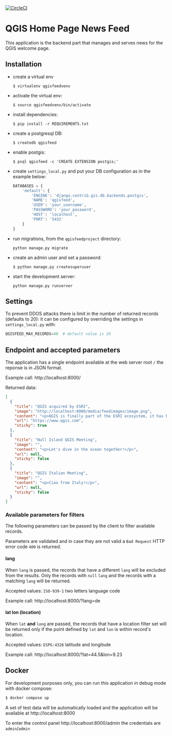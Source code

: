 [![CircleCI](https://circleci.com/gh/elpaso/qgis-feed.svg?style=svg)](https://circleci.com/gh/elpaso/qgis-feed)

# QGIS Home Page News Feed

This application is the backend part that manages and serves news for the QGIS welcome page.


## Installation

- create a virtual env

    `$ virtualenv qgisfeedvenv`

- activate the virtual env:

    `$ source qgisfeedvenv/bin/activate`

- install dependencies:

    `$ pip install -r REQUIREMENTS.txt`

- create a postgresql DB:

    `$ createdb qgisfeed`

- enable postgis:

    `$ psql qgisfeed -c 'CREATE EXTENSION postgis;'`

- create `settings_local.py` and put your DB configuration as in the example below:

    ```python
    DATABASES = {
        'default': {
            'ENGINE': 'django.contrib.gis.db.backends.postgis',
            'NAME': 'qgisfeed',
            'USER': 'your_username',
            'PASSWORD': 'your_password',
            'HOST': 'localhost',
            'PORT': '5432'
        }
    }
    ```

- run migrations, from the `qgisfeedproject` directory:

    `python manage.py migrate`

- create an admin user and set a password:

    `$ python manage.py createsuperuser`

- start the development server:

    `python manage.py runserver`

## Settings

To prevent DDOS attacks there is limit in the number of returned records (defaults to 20): it can be configured by overriding the settings in `settings_local.py` with:

```python
QGISFEED_MAX_RECORDS=40  # default value is 20
```

## Endpoint and accepted parameters

The application has a single endpoint available at the web server root `/` the reponse is in JSON format.

Example call: http://localhost:8000/

Returned data:
```json
[
  {
    "title": "QGIS acquired by ESRI",
    "image": "http://localhost:8000/media/feedimages/image.png",
    "content": "<p>QGIS is finally part of the ESRI ecosystem, it has been rebranded as CrashGIS to better integrate with ESRI products line.</p>",
    "url": "https://www.qgis.com",
    "sticky": true
  },
  {
    "title": "Null Island QGIS Meeting",
    "image": "",
    "content": "<p>Let's dive in the ocean together!</p>",
    "url": null,
    "sticky": false
  },
  {
    "title": "QGIS Italian Meeting",
    "image": "",
    "content": "<p>Ciao from Italy!</p>",
    "url": null,
    "sticky": false
  }
]
```

### Available parameters for filters

The following parameters can be passed by the client to filter available records.

Parameters are validated and in case they are not valid a `Bad Request` HTTP error code `400` is returned.

#### lang

When `lang` is passed, the records that have a different `lang` will be excluded from the results. Only the records with `null` `lang` and the records with a matching `lang` will be returned.

Accepted values: `ISO-939-1` two letters language code

Example call: http://localhost:8000/?lang=de

#### lat lon (location)

When `lat` **and** `long` are passed, the records that have a location filter set will be returned only if the point defined by `lat` and `lon` is within record's location.

Accepted values: `ESPG:4326` latitude and longitude

Example call: http://localhost:8000/?lat=44.5&lon=9.23


## Docker

For development purposes only, you can run this application in debug mode with docker compose:

```bash
$ docker compose up
```

A set of test data will be automatically loaded and the application will be available at http://localhost:8000

To enter the control panel http://localhost:8000/admin the credentials are `admin`/`admin`